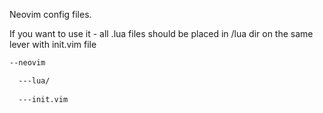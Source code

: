 Neovim config files.

If you want to use it - all .lua files should be placed in /lua dir on the same lever with init.vim file
```sh
--neovim

  ---lua/
  
  ---init.vim
```
